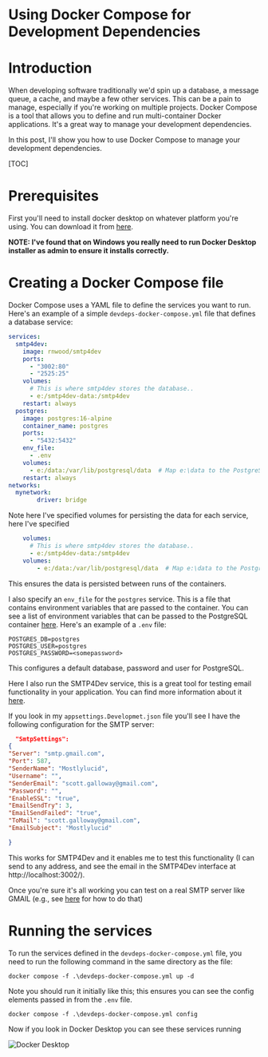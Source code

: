 ﻿# Using Docker Compose for Development Dependencies

# Introduction
When developing software traditionally we'd spin up a database, a message queue, a cache, and maybe a few other services. This can be a pain to manage, especially if you're working on multiple projects. Docker Compose is a tool that allows you to define and run multi-container Docker applications. It's a great way to manage your development dependencies.

In this post, I'll show you how to use Docker Compose to manage your development dependencies.

[TOC]

# Prerequisites
First you'll need to install docker desktop on whatever platform you're using. You can download it from [here](https://www.docker.com/products/docker-desktop). 

**NOTE: I've found that on Windows you really need to run Docker Desktop installer as admin to ensure it installs correctly.**

# Creating a Docker Compose file
Docker Compose uses a YAML file to define the services you want to run. Here's an example of a simple `devdeps-docker-compose.yml` file that defines a database service:

```yaml
services: 
  smtp4dev:
    image: rnwood/smtp4dev
    ports:
      - "3002:80"
      - "2525:25"
    volumes:
      # This is where smtp4dev stores the database..
      - e:/smtp4dev-data:/smtp4dev
    restart: always
  postgres:
    image: postgres:16-alpine
    container_name: postgres
    ports:
      - "5432:5432"
    env_file:
      - .env
    volumes:
      - e:/data:/var/lib/postgresql/data  # Map e:\data to the PostgreSQL data folder
    restart: always	
networks:
  mynetwork:
        driver: bridge
```

Note here I've specified volumes for persisting the data for each service, here I've specified 
```yaml
    volumes:
      # This is where smtp4dev stores the database..
      - e:/smtp4dev-data:/smtp4dev
    volumes:
        - e:/data:/var/lib/postgresql/data  # Map e:\data to the PostgreSQL data folder
```
This ensures the data is persisted between runs of the containers.

I also specify an `env_file` for the `postgres` service. This is a file that contains environment variables that are passed to the container.
You can see a list of environment variables that can be passed to the PostgreSQL container [here](https://www.docker.com/blog/how-to-use-the-postgres-docker-official-image/#1-Environment-variables).
Here's an example of a `.env` file:

```shell
POSTGRES_DB=postgres
POSTGRES_USER=postgres
POSTGRES_PASSWORD=<somepassword>
```
This configures a default database, password and user for PostgreSQL. 

Here I also run the SMTP4Dev service, this is a great tool for testing email functionality in your application. You can find more information about it [here](https://github.com/rnwood/smtp4dev/wiki/Installation#how-to-run-smtp4dev-in-docker). 

If you look in my `appsettings.Developmet.json` file you'll see I have the following configuration for the SMTP server:

```json
  "SmtpSettings":
{
"Server": "smtp.gmail.com",
"Port": 587,
"SenderName": "Mostlylucid",
"Username": "",
"SenderEmail": "scott.galloway@gmail.com",
"Password": "",
"EnableSSL": "true",
"EmailSendTry": 3,
"EmailSendFailed": "true",
"ToMail": "scott.galloway@gmail.com",
"EmailSubject": "Mostlylucid"

}
```
This works for SMTP4Dev and it enables me to test this functionality (I can send to any address, and see the email in the SMTP4Dev interface at http://localhost:3002/).

Once you're sure it's all working you can test on a real SMTP server like GMAIL (e.g., see [here](addingasyncsendingforemails) for how to do that)

# Running the services
To run the services defined in the `devdeps-docker-compose.yml` file, you need to run the following command in the same directory as the file:

```shell
docker compose -f .\devdeps-docker-compose.yml up -d
```

Note you should run it initially like this; this ensures you can see the config elements passed in from the `.env` file.

```shell
docker compose -f .\devdeps-docker-compose.yml config
```

Now if you look in Docker Desktop you can see these services running

![Docker Desktop](dockerdesktopdev.png)